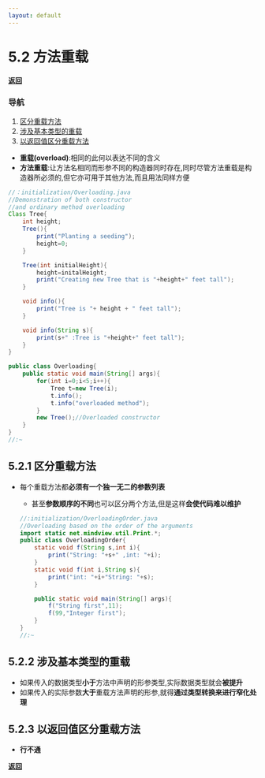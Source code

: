 ```yaml
---
layout: default
---
```


# 5.2 方法重载
[**返回**](../menu.md)

### 导航  
1. [区分重载方法](#521-区分重载方法)  
2. [涉及基本类型的重载](#522-涉及基本类型的重载)  
3. [以返回值区分重载方法](#523-以返回值区分重载方法)

- **重载(overload)**:相同的此何以表达不同的含义  
- **方法重载**:让方法名相同而形参不同的构造器同时存在,同时尽管方法重载是构造器所必须的,但它亦可用于其他方法,而且用法同样方便
```java
//：initialization/Overloading.java
//Demonstration of both constructor
//and ordinary method overloading
Class Tree{
    int height;
    Tree(){
        print("Planting a seeding");
        height=0;
    }

    Tree(int initialHeight){
        height=initalHeight;
        print("Creating new Tree that is "+height+" feet tall");
    }

    void info(){
        print("Tree is "+ height + " feet tall");
    }

    void info(String s){
        print(s+" :Tree is "+height+" feet tall");
    }
}

public class Overloading{
    public static void main(String[] args){
        for(int i=0;i<5;i++){
            Tree t=new Tree(i);
            t.info();
            t.info("overloaded method");
        }
        new Tree();//Overloaded constructor
    }
}
//:~
```

## 5.2.1 区分重载方法  
- 每个重载方法都**必须有一个独一无二的参数列表**  
    - 甚至**参数顺序的不同**也可以区分两个方法,但是这样**会使代码难以维护**  

    ```java
    //:initialization/OverloadingOrder.java
    //Overloading based on the order of the arguments
    import static net.mindview.util.Print.*;
    public class OverloadingOrder{
        static void f(String s,int i){
            print("String: "+s+" ,int: "+i);
        }
        static void f(int i,String s){
            print("int: "+i+"String: "+s);
        }

        public static void main(String[] args){
            f("String first",11);
            f(99,"Integer first");
        }
    }
    //:~
    ```

## 5.2.2 涉及基本类型的重载  
- 如果传入的数据类型**小于**方法中声明的形参类型,实际数据类型就会**被提升**  
- 如果传入的实际参数**大于**重载方法声明的形参,就得**通过类型转换来进行窄化处理**  

## 5.2.3 以返回值区分重载方法  
- **行不通**  

[**返回**](../menu.md)